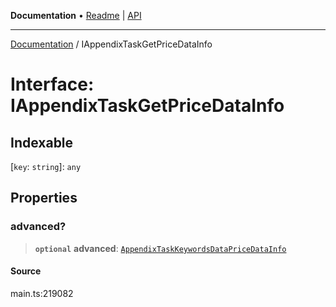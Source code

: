 **Documentation** • [Readme](../README.md) \| [API](../globals.md)

***

[Documentation](../README.md) / IAppendixTaskGetPriceDataInfo

# Interface: IAppendixTaskGetPriceDataInfo

## Indexable

 \[`key`: `string`\]: `any`

## Properties

### advanced?

> **`optional`** **advanced**: [`AppendixTaskKeywordsDataPriceDataInfo`](../classes/AppendixTaskKeywordsDataPriceDataInfo.md)

#### Source

main.ts:219082
